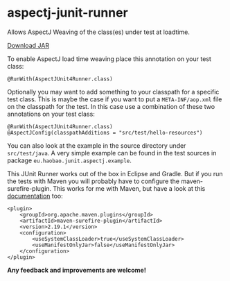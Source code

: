 # aspectj-junit-runner
Allows AspectJ Weaving of the class(es) under test at loadtime.

[Download JAR](https://github.com/david-888/aspectj-junit-runner/tree/master/dist/aspectj-junit-runner-0.0.1.jar "aspectj-junit-runner-0.0.1.jar")

To enable AspectJ load time weaving place this annotation on your test class:

    @RunWith(AspectJUnit4Runner.class)

Optionally you may want to add something to your classpath for a specific test class.
This is maybe the case if you want to put a ``META-INF/aop.xml`` file on the classpath for the test.
In this case use a combination of these two annotations on your test class:

    @RunWith(AspectJUnit4Runner.class)
    @AspectJConfig(classpathAdditions = "src/test/hello-resources")

You can also look at the example in the source directory under ``src/test/java``.
A very simple example can be found in the test sources in package ``eu.haobao.junit.aspectj.example``.

This JUnit Runner works out of the box in Eclipse and Gradle.
But if you run the tests with Maven you will probably have to configure the maven-surefire-plugin.
This works for me with Maven, but have a look at this [documentation](http://maven.apache.org/surefire/maven-surefire-plugin/examples/class-loading.html "Maven Surefire Documentation") too:

    <plugin>
        <groupId>org.apache.maven.plugins</groupId>
        <artifactId>maven-surefire-plugin</artifactId>
        <version>2.19.1</version>
        <configuration>
            <useSystemClassLoader>true</useSystemClassLoader>
            <useManifestOnlyJar>false</useManifestOnlyJar>
        </configuration>
    </plugin>

**Any feedback and improvements are welcome!**
